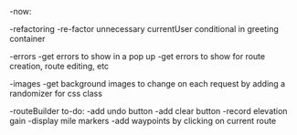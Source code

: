 -now:


-refactoring
  -re-factor unnecessary currentUser conditional in greeting container


-errors
  -get errors to show in a pop up
  -get errors to show for route creation, route editing, etc

-images
  -get background images to change on each request by adding a randomizer for css class

-routeBuilder to-do:
  -add undo button
  -add clear button
  -record elevation gain
  -display mile markers
  -add waypoints by clicking on current route
